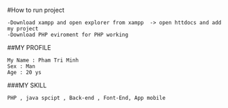 #How to run project 
```
-Download xampp and open explorer from xampp  -> open httdocs and add my project
-Download PHP eviroment for PHP working
```
##MY PROFILE 
```
My Name : Pham Tri Minh
Sex : Man
Age : 20 ys
```
###MY SKILL
```
PHP , java spcipt , Back-end , Font-End, App mobile
```

